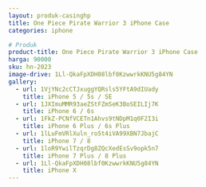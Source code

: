 ```yaml
---
layout: produk-casinghp
title: One Piece Pirate Warrior 3 iPhone Case
categories: iphone

# Produk
product-title: One Piece Pirate Warrior 3 iPhone Case
harga: 90000
sku: hn-2023
image-drive: 1Ll-QkaFpXDH08lbf0KzwwrkKNU5g84YN
gallery:
  - url: 1VjYNc2cCTJxuggYQRsls5YFtA9dIUady
    title: iPhone 5 / 5s / SE
  - url: 1JXImuMMR93aeZStFZmSeK3BoSEILIj7K
    title: iPhone 6 / 6s
  - url: 1FkZ-PCNfVCETn1Ahvs9tNDpM1q0F2I3i
    title: iPhone 6 Plus / 6s Plus
  - url: 1lLuFmVRlXuln_ro5t4iVA99XBN7JbajC
    title: iPhone 7 / 8
  - url: 1loR9YwilTzqrDg8ZQcXedEsSv9opk5n7
    title: iPhone 7 Plus / 8 Plus
  - url: 1Ll-QkaFpXDH08lbf0KzwwrkKNU5g84YN
    title: iPhone X
---
```

